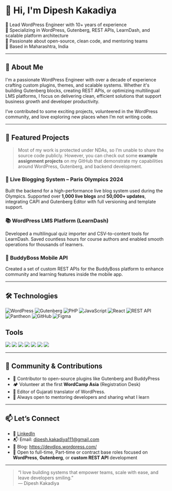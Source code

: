 # 👋 Hi, I'm Dipesh Kakadiya

🚀 Lead WordPress Engineer with 10+ years of experience  
🎯 Specializing in WordPress, Gutenberg, REST APIs, LearnDash, and scalable platform architecture  
🌱 Passionate about open-source, clean code, and mentoring teams  
📍 Based in Maharashtra, India  

---

## 🧠 About Me

I'm a passionate WordPress Engineer with over a decade of experience crafting custom plugins, themes, and scalable systems. Whether it's building Gutenberg blocks, creating REST APIs, or optimizing multilingual LMS platforms, I focus on delivering clean, efficient solutions that support business growth and developer productivity.

I’ve contributed to some exciting projects, volunteered in the WordPress community, and love exploring new places when I’m not writing code.

---

## 💼 Featured Projects

> Most of my work is protected under NDAs, so I’m unable to share the source code publicly. However, you can check out some **example assignment projects** on my GitHub that demonstrate my capabilities around WordPress, Gutenberg, and backend development.

### 🏅 **Live Blogging System – Paris Olympics 2024**
Built the backend for a high-performance live blog system used during the Olympics. Supported over **1,000 live blogs** and **50,000+ updates**, integrating CAPI and Gutenberg Editor with full versioning and template support.

### 📚 **WordPress LMS Platform (LearnDash)**
Developed a multilingual quiz importer and CSV-to-content tools for LearnDash. Saved countless hours for course authors and enabled smooth operations for thousands of learners.

### 📱 **BuddyBoss Mobile API**
Created a set of custom REST APIs for the BuddyBoss platform to enhance community and learning features inside the mobile app.

---

## 🛠️ Technologies

![WordPress](https://img.shields.io/badge/-WordPress-21759B?style=flat&logo=wordpress&logoColor=white)
![Gutenberg](https://img.shields.io/badge/-Gutenberg-000000?style=flat&logo=wordpress)
![PHP](https://img.shields.io/badge/-PHP-777BB4?style=flat&logo=php&logoColor=white)
![JavaScript](https://img.shields.io/badge/-JavaScript-F7DF1E?style=flat&logo=javascript&logoColor=black)
![React](https://img.shields.io/badge/-React-61DAFB?style=flat&logo=react&logoColor=black)
![REST API](https://img.shields.io/badge/-REST%20API-0A0A0A?style=flat&logo=api&logoColor=white)
![Pantheon](https://img.shields.io/badge/-Pantheon-FFD700?style=flat&logo=pantheon)
![GitHub](https://img.shields.io/badge/-GitHub-181717?style=flat&logo=github)
![Figma](https://img.shields.io/badge/-Figma-F24E1E?style=flat&logo=figma&logoColor=white)

## Tools 
<img src="https://img.shields.io/badge/phpstorm-FF318C?style=for-the-badge&logo=phpstorm&logoColor=white" /> <img src="https://img.shields.io/badge/Nginx-009639?style=for-the-badge&logo=nginx&logoColor=white" />
<img src="https://img.shields.io/badge/Git-F05032?style=for-the-badge&logo=git&logoColor=white" /> 
<img src="https://img.shields.io/badge/Linux-FCC624?style=for-the-badge&logo=linux&logoColor=black" />
<img src="https://img.shields.io/badge/Slack-E01E5A?style=for-the-badge&logo=Slack&logoColor=white" />
<img src="https://img.shields.io/badge/Jira-0747A6?style=for-the-badge&logo=Jira&logoColor=white" />
<img src="https://img.shields.io/badge/Postman-FF6C37?style=for-the-badge&logo=Postman&logoColor=white" />

---

## 🧪 Community & Contributions

- 🧡 Contributor to open-source plugins like Gutenberg and BuddyPress
- 🏕️ Volunteer at the first **WordCamp Asia** (Registration Desk)
- 🎤 Editor of Gujarati translator of WordPress.
- 🧠 Always open to mentoring developers and sharing what I learn

---

## 📫 Let’s Connect

- 🔗 [LinkedIn](https://www.linkedin.com/in/dipskakadiya/)
- 📬 Email: dipesh.kakadiya111@gmail.com
- 📝 Blog: https://devdips.wordpress.com/
- 💼 Open to full-time, Part-time or contract base roles focused on **WordPress**, **Gutenberg**, or **custom REST API** development

---

> “I love building systems that empower teams, scale with ease, and leave developers smiling.”  
> — Dipesh Kakadiya
